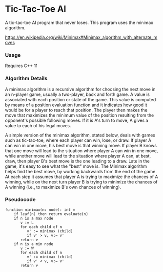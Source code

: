 # Tic-Tac-Toe AI

A tic-tac-toe AI program that never loses. This program uses the minimax algorithm.

https://en.wikipedia.org/wiki/Minimax#Minimax_algorithm_with_alternate_moves

### Usage
Requires C++ 11

### Algorithm Details
A minimax algorithm is a recursive algorithm for choosing the next move in an n-player game, usually a two-player, back and forth game. A value is associated with each position or state of the game. This value is computed by means of a position evaluation function and it indicates how good it would be for a player to reach that position. The player then makes the move that maximizes the minimum value of the position resulting from the opponent's possible following moves. If it is A's turn to move, A gives a value to each of his legal moves.

A simple version of the minimax algorithm, stated below, deals with games such as tic-tac-toe, where each player can win, lose, or draw. If player A can win in one move, his best move is that winning move. If player B knows that one move will lead to the situation where player A can win in one move, while another move will lead to the situation where player A can, at best, draw, then player B's best move is the one leading to a draw. Late in the game, it's easy to see what the "best" move is. The Minimax algorithm helps find the best move, by working backwards from the end of the game. At each step it assumes that player A is trying to maximize the chances of A winning, while on the next turn player B is trying to minimize the chances of A winning (i.e., to maximize B's own chances of winning).

### Pseudocode
~~~~
function minimax(n: node): int =
    if leaf(n) then return evaluate(n)
    if n is a max node
       v := L
       for each child of n
          v' := minimax (child)
          if v' > v, v:= v'
       return v
    if n is a min node
       v := W
       for each child of n
          v' := minimax (child)
          if v' < v, v:= v'
       return v
~~~~
